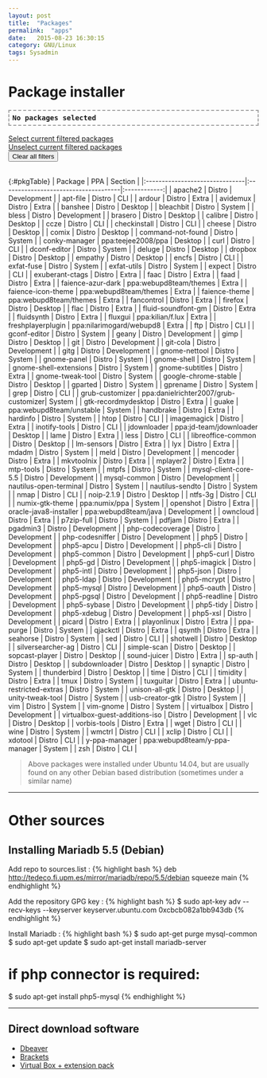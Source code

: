 ```yaml
---
layout: post
title:  "Packages"
permalink:  "apps"
date:   2015-08-23 16:30:15
category: GNU/Linux
tags: Sysadmin
---
```

# Package installer

<div id="selectText" style="font-family: monospace; font-weight: bold; font-size:14px; border-style: dashed; border-color: #A0A0A0; padding:
6px; border-width: 2px;"> No packages selected </div>
<div style="float:right" id="numPackages"></div>
<div> <button class="selectButton" data-id="#selectText" style="display:none" type="button"> Select text </button> </div>
<br />
<!--<a href="#" id="selectAll">Select all packages</a> / <a href="#" id="unselectAll">Unselect all packages</a>
<br />-->
<a href="#" id="selectSection">Select current filtered packages</a>
<br />
 <a href="#" id="unselectSection">Unselect current filtered packages</a>
<br />
<div> <button class="reset" type="button"> Clear all filters </button> </div>
<br />

{:#pkgTable}
| Package                        | PPA                                  | Section      |
|:-------------------------------|:-------------------------------------|:------------:|
| apache2                        | Distro                               | Development  |
| apt-file                       | Distro                               | CLI          |
| ardour                         | Distro                               | Extra        |
| avidemux                       | Distro                               | Extra        |
| banshee                        | Distro                               | Desktop      |
| bleachbit                      | Distro                               | System       |
| bless                          | Distro                               | Development  |
| brasero                        | Distro                               | Desktop      |
| calibre                        | Distro                               | Desktop      |
| ccze                           | Distro                               | CLI          |
| checkinstall                   | Distro                               | CLI          |
| cheese                         | Distro                               | Desktop      |
| comix                          | Distro                               | Desktop      |
| command-not-found              | Distro                               | System       |
| conky-manager                  | ppa:teejee2008/ppa                   | Desktop      |
| curl                           | Distro                               | CLI          |
| dconf-editor                   | Distro                               | System       |
| deluge                         | Distro                               | Desktop      |
| dropbox                        | Distro                               | Desktop      |
| empathy                        | Distro                               | Desktop      |
| encfs                          | Distro                               | CLI          |
| exfat-fuse                     | Distro                               | System       |
| exfat-utils                    | Distro                               | System       |
| expect                         | Distro                               | CLI          |
| exuberant-ctags                | Distro                               | Extra        |
| faac                           | Distro                               | Extra        |
| faad                           | Distro                               | Extra        |
| faience-azur-dark              | ppa:webupd8team/themes               | Extra        |
| faience-icon-theme             | ppa:webupd8team/themes               | Extra        |
| faience-theme                  | ppa:webupd8team/themes               | Extra        |
| fancontrol                     | Distro                               | Extra        |
| firefox                        | Distro                               | Desktop      |
| flac                           | Distro                               | Extra        |
| fluid-soundfont-gm             | Distro                               | Extra        |
| fluidsynth                     | Distro                               | Extra        |
| fluxgui                        | ppa:kilian/f.lux                     | Extra        |
| freshplayerplugin              | ppa:nilarimogard/webupd8             | Extra        |
| ftp                            | Distro                               | CLI          |
| gconf-editor                   | Distro                               | System       |
| geany                          | Distro                               | Development  |
| gimp                           | Distro                               | Desktop      |
| git                            | Distro                               | Development  |
| git-cola                       | Distro                               | Development  |
| gitg                           | Distro                               | Development  |
| gnome-nettool                  | Distro                               | System       |
| gnome-panel                    | Distro                               | System       |
| gnome-shell                    | Distro                               | System       |
| gnome-shell-extensions         | Distro                               | System       |
| gnome-subtitles                | Distro                               | Extra        |
| gnome-tweak-tool               | Distro                               | System       |
| google-chrome-stable           | Distro                               | Desktop      |
| gparted                        | Distro                               | System       |
| gprename                       | Distro                               | System       |
| grep                           | Distro                               | CLI          |
| grub-customizer                | ppa:danielrichter2007/grub-customizer| System       |
| gtk-recordmydesktop            | Distro                               | Extra        |
| guake                          | ppa:webupd8team/unstable             | System       |
| handbrake                      | Distro                               | Extra        |
| hardinfo                       | Distro                               | System       |
| htop                           | Distro                               | CLI          |
| imagemagick                    | Distro                               | Extra        |
| inotify-tools                  | Distro                               | CLI          |
| jdownloader                    | ppa:jd-team/jdownloader              | Desktop      |
| lame                           | Distro                               | Extra        |
| less                           | Distro                               | CLI          |
| libreoffice-common             | Distro                               | Desktop      |
| lm-sensors                     | Distro                               | Extra        |
| lyx                            | Distro                               | Extra        |
| mdadm                          | Distro                               | System       |
| meld                           | Distro                               | Development  |
| mencoder                       | Distro                               | Extra        |
| mkvtoolnix                     | Distro                               | Extra        |
| mplayer2                       | Distro                               | Extra        |
| mtp-tools                      | Distro                               | System       |
| mtpfs                          | Distro                               | System       |
| mysql-client-core-5.5          | Distro                               | Development  |
| mysql-common                   | Distro                               | Development  |
| nautilus-open-terminal         | Distro                               | System       |
| nautilus-sendto                | Distro                               | System       |
| nmap                           | Distro                               | CLI          |
| noip-2.1.9                     | Distro                               | Desktop      |
| ntfs-3g                        | Distro                               | CLI          |
| numix-gtk-theme                | ppa:numix/ppa                        | System       |
| openshot                       | Distro                               | Extra        |
| oracle-java8-installer         | ppa:webupd8team/java                 | Development  |
| owncloud                       | Distro                               | Extra        |
| p7zip-full                     | Distro                               | System       |
| pdfjam                         | Distro                               | Extra        |
| pgadmin3                       | Distro                               | Development  |
| php-codecoverage               | Distro                               | Development  |
| php-codesniffer                | Distro                               | Development  |
| php5                           | Distro                               | Development  |
| php5-apcu                      | Distro                               | Development  |
| php5-cli                       | Distro                               | Development  |
| php5-common                    | Distro                               | Development  |
| php5-curl                      | Distro                               | Development  |
| php5-gd                        | Distro                               | Development  |
| php5-imagick                   | Distro                               | Development  |
| php5-intl                      | Distro                               | Development  |
| php5-json                      | Distro                               | Development  |
| php5-ldap                      | Distro                               | Development  |
| php5-mcrypt                    | Distro                               | Development  |
| php5-mysql                     | Distro                               | Development  |
| php5-oauth                     | Distro                               | Development  |
| php5-pgsql                     | Distro                               | Development  |
| php5-readline                  | Distro                               | Development  |
| php5-sybase                    | Distro                               | Development  |
| php5-tidy                      | Distro                               | Development  |
| php5-xdebug                    | Distro                               | Development  |
| php5-xsl                       | Distro                               | Development  |
| picard                         | Distro                               | Extra        |
| playonlinux                    | Distro                               | Extra        |
| ppa-purge                      | Distro                               | System       |
| qjackctl                       | Distro                               | Extra        |
| qsynth                         | Distro                               | Extra        |
| seahorse                       | Distro                               | System       |
| sed                            | Distro                               | CLI          |
| shotwell                       | Distro                               | Desktop      |
| silversearcher-ag              | Distro                               | CLI          |
| simple-scan                    | Distro                               | Desktop      |
| sopcast-player                 | Distro                               | Desktop      |
| sound-juicer                   | Distro                               | Extra        |
| sp-auth                        | Distro                               | Desktop      |
| subdownloader                  | Distro                               | Desktop      |
| synaptic                       | Distro                               | System       |
| thunderbird                    | Distro                               | Desktop      |
| time                           | Distro                               | CLI          |
| timidity                       | Distro                               | Extra        |
| tmux                           | Distro                               | System       |
| tuxguitar                      | Distro                               | Extra        |
| ubuntu-restricted-extras       | Distro                               | System       |
| unison-all-gtk                 | Distro                               | Desktop      |
| unity-tweak-tool               | Distro                               | System       |
| usb-creator-gtk                | Distro                               | System       |
| vim                            | Distro                               | System       |
| vim-gnome                      | Distro                               | System       |
| virtualbox                     | Distro                               | Development  |
| virtualbox-guest-additions-iso | Distro                               | Development  |
| vlc                            | Distro                               | Desktop      |
| vorbis-tools                   | Distro                               | Extra        |
| wget                           | Distro                               | CLI          |
| wine                           | Distro                               | System       |
| wmctrl                         | Distro                               | CLI          |
| xclip                          | Distro                               | CLI          |
| xdotool                        | Distro                               | CLI          |
| y-ppa-manager                  | ppa:webupd8team/y-ppa-manager        | System       |
| zsh                            | Distro                               | CLI          |


> Above packages were installed under Ubuntu 14.04, but are usually found on any other Debian based distribution (sometimes under a similar name)

---

# Other sources

## Installing Mariadb 5.5 (Debian)

Add repo to sources.list
: {% highlight bash %}
deb http://tedeco.fi.upm.es/mirror/mariadb/repo/5.5/debian squeeze main
{% endhighlight %}

Add the repository GPG key
: {% highlight bash %}
$ sudo apt-key adv --recv-keys --keyserver keyserver.ubuntu.com 0xcbcb082a1bb943db
{% endhighlight %}

Install Mariadb
: {% highlight bash %}
$ sudo apt-get purge mysql-common
$ sudo apt-get update
$ sudo apt-get install mariadb-server
# if php connector is required:
$ sudo apt-get install php5-mysql
{% endhighlight %}

---

## Direct download software

* [Dbeaver](http://dbeaver.jkiss.org/download/)
* [Brackets](http://brackets.io/)
* [Virtual Box + extension pack](http://download.virtualbox.org/virtualbox/)


<script src="{{ "/scripts/apps.js" | prepend: site.baseurl }}"></script>
<script src="{{ "/scripts/selecttext.js" | prepend: site.baseurl }}"></script>

